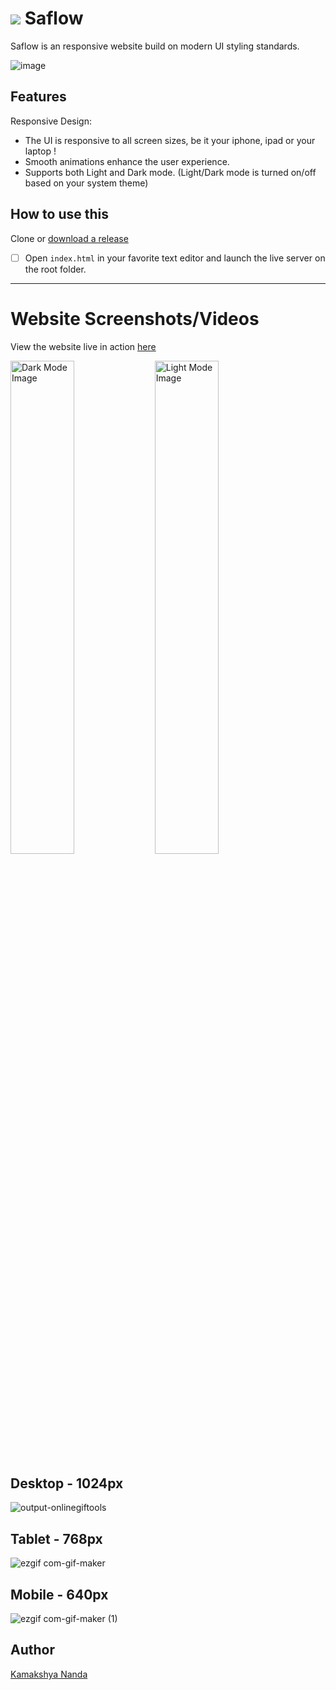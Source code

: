 # <img src = "assets/images/Vector.svg"> Saflow 
Saflow is an responsive website build on modern UI styling standards.

![image](https://user-images.githubusercontent.com/91257779/189165457-0d43c3af-6318-4719-81a2-755a8331946e.png)


## Features

Responsive Design:

 - The UI is responsive to all screen sizes, be it your iphone, ipad or your laptop !
 - Smooth animations enhance the user experience.
 - Supports both Light and Dark mode. (Light/Dark mode is turned on/off based on your system theme)

## How to use this

Clone or [download a release](https://github.com/IHasFishAndChips/Saflow/)


 - [ ] Open `index.html` in your favorite text editor and launch the live server on the root folder.


---

# Website Screenshots/Videos

View the website live in action [here](https://ihasfishandchips.github.io/)

<img src="assets/images/Dark.png" alt="Dark Mode Image" width=45%>   <img src = "assets/images/Light.png" alt="Light Mode Image" width=45%>

## Desktop - 1024px
![output-onlinegiftools](https://user-images.githubusercontent.com/91257779/189289547-0c328b6b-8a57-4ab7-8913-245498183b25.gif)

## Tablet - 768px
![ezgif com-gif-maker](https://user-images.githubusercontent.com/91257779/189289506-672148cc-6199-4775-a1ef-53b0f8ade135.gif)

## Mobile - 640px
![ezgif com-gif-maker (1)](https://user-images.githubusercontent.com/91257779/189289389-d6dfbbc1-c4be-43fb-95ae-2aa75052dc98.gif)

## Author

[Kamakshya Nanda](https://github.com/IHasFishAndChips/) 


